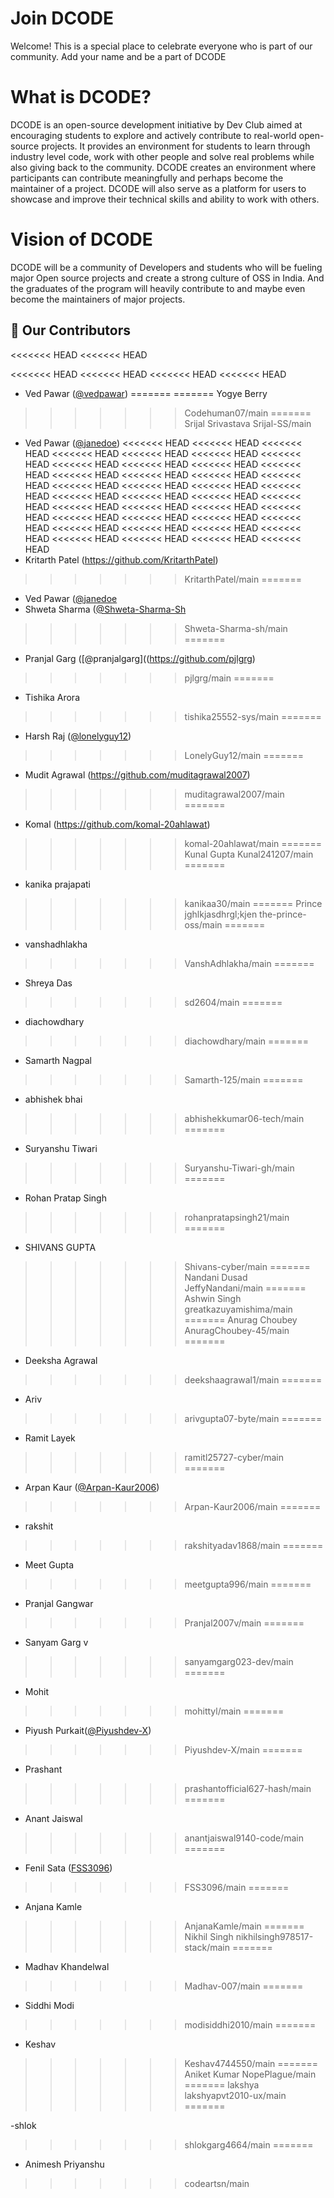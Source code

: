 # Join DCODE

Welcome! This is a special place to celebrate everyone who is part of our community. Add your name and be a part of DCODE

# What is DCODE?
DCODE is an open-source development initiative by Dev Club aimed at encouraging students to explore and actively contribute to real-world open-source projects. It provides an environment for students to learn through industry level code, work with other people and solve real problems while also giving back to the community. DCODE creates an environment where participants can contribute meaningfully and perhaps become the maintainer of a project. 
DCODE will also serve as a platform for users to showcase and improve their technical skills and ability to work with others.

# Vision of DCODE
DCODE will be a community of Developers and students who will be fueling major Open source projects and create a strong culture of OSS in India. And the graduates of the program will heavily contribute to and maybe even become the maintainers of major projects.


## 🚀 Our Contributors
<<<<<<< HEAD
<<<<<<< HEAD

<<<<<<< HEAD
<<<<<<< HEAD
<<<<<<< HEAD
<<<<<<< HEAD
-   Ved Pawar ([@vedpawar](https://github.com/vedpawar2254))
=======
=======
Yogye Berry
>>>>>>> Codehuman07/main
=======
Srijal Srivastava
>>>>>>> Srijal-SS/main
-   Ved Pawar ([@janedoe](https://github.com/vedpawar2254))
<<<<<<< HEAD
<<<<<<< HEAD
<<<<<<< HEAD
<<<<<<< HEAD
<<<<<<< HEAD
<<<<<<< HEAD
<<<<<<< HEAD
<<<<<<< HEAD
<<<<<<< HEAD
<<<<<<< HEAD
<<<<<<< HEAD
<<<<<<< HEAD
<<<<<<< HEAD
<<<<<<< HEAD
<<<<<<< HEAD
<<<<<<< HEAD
<<<<<<< HEAD
<<<<<<< HEAD
<<<<<<< HEAD
<<<<<<< HEAD
<<<<<<< HEAD
<<<<<<< HEAD
<<<<<<< HEAD
<<<<<<< HEAD
<<<<<<< HEAD
<<<<<<< HEAD
<<<<<<< HEAD
<<<<<<< HEAD
<<<<<<< HEAD
<<<<<<< HEAD
<<<<<<< HEAD
<<<<<<< HEAD
<<<<<<< HEAD
<<<<<<< HEAD
<<<<<<< HEAD
<<<<<<< HEAD
<<<<<<< HEAD
<<<<<<< HEAD
<<<<<<< HEAD
-   Kritarth Patel (https://github.com/KritarthPatel)
>>>>>>> KritarthPatel/main
=======
-   Ved Pawar ([@janedoe](https://github.com/vedpawar2254)
-   Shweta Sharma ([@Shweta-Sharma-Sh](https://github.com/Shweta-Sharma-sh)
>>>>>>> Shweta-Sharma-sh/main
=======
- Pranjal Garg ([@pranjalgarg]((https://github.com/pjlgrg)
>>>>>>> pjlgrg/main
=======
-   Tishika Arora
>>>>>>> tishika25552-sys/main
=======
-   Harsh Raj ([@lonelyguy12](https://github.com/lonelyguy12))
>>>>>>> LonelyGuy12/main
=======
-   Mudit Agrawal (https://github.com/muditagrawal2007)

>>>>>>> muditagrawal2007/main
=======
- Komal (https://github.com/komal-20ahlawat)
>>>>>>> komal-20ahlawat/main
=======
Kunal Gupta
>>>>>>> Kunal241207/main
=======
- kanika prajapati
>>>>>>> kanikaa30/main
=======
Prince
jghlkjasdhrgl;kjen
>>>>>>> the-prince-oss/main
=======
-   vanshadhlakha
>>>>>>> VanshAdhlakha/main
=======
-   Shreya Das 

>>>>>>> sd2604/main
=======

-   diachowdhary
>>>>>>> diachowdhary/main
=======
-   Samarth Nagpal
>>>>>>> Samarth-125/main
=======
- abhishek bhai
>>>>>>> abhishekkumar06-tech/main
=======
-   Suryanshu Tiwari 
>>>>>>> Suryanshu-Tiwari-gh/main
=======
- Rohan Pratap Singh
>>>>>>> rohanpratapsingh21/main
=======
-   SHIVANS GUPTA

>>>>>>> Shivans-cyber/main
=======
Nandani Dusad
>>>>>>> JeffyNandani/main
=======
Ashwin Singh
>>>>>>> greatkazuyamishima/main
=======
Anurag Choubey
>>>>>>> AnuragChoubey-45/main
=======
- Deeksha Agrawal
>>>>>>> deekshaagrawal1/main
=======
-   Ariv
>>>>>>> arivgupta07-byte/main
=======
-   Ramit Layek
>>>>>>> ramitl25727-cyber/main
=======
-   Arpan Kaur ([@Arpan-Kaur2006](https://github.com/Arpan-Kaur2006))
>>>>>>> Arpan-Kaur2006/main
=======
- rakshit
>>>>>>> rakshityadav1868/main
=======
-   Meet Gupta 
>>>>>>> meetgupta996/main
=======
-   Pranjal Gangwar
>>>>>>> Pranjal2007v/main
=======
-   Sanyam Garg v
>>>>>>> sanyamgarg023-dev/main
=======
-   Mohit 
>>>>>>> mohittyl/main
=======
-   Piyush Purkait([@Piyushdev-X](https://github.com/Piyushdev-X))
>>>>>>> Piyushdev-X/main
=======
- Prashant
>>>>>>> prashantofficial627-hash/main
=======
-   Anant Jaiswal
>>>>>>> anantjaiswal9140-code/main
=======
-   Fenil Sata ([FSS3096](https://github.com/FSS3096))
>>>>>>> FSS3096/main
=======
-   Anjana Kamle
>>>>>>> AnjanaKamle/main
=======
Nikhil Singh
>>>>>>> nikhilsingh978517-stack/main
=======
-   Madhav Khandelwal
>>>>>>> Madhav-007/main
=======
-   Siddhi Modi 
>>>>>>> modisiddhi2010/main
=======
-   Keshav
>>>>>>> Keshav4744550/main
=======
Aniket Kumar
>>>>>>> NopePlague/main
=======
lakshya
>>>>>>> lakshyapvt2010-ux/main
=======


-shlok 
>>>>>>> shlokgarg4664/main
=======
-   Animesh Priyanshu
>>>>>>> codeartsn/main
